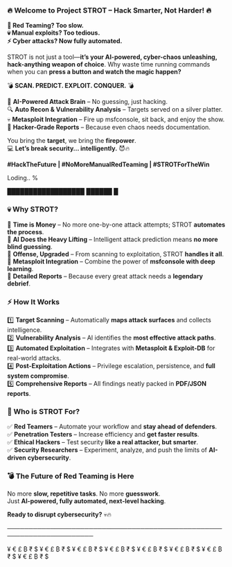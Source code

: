 ### **🔥 Welcome to Project STROT – Hack Smarter, Not Harder! 🔥**  

**👾 Red Teaming? Too slow.**  
**💀 Manual exploits? Too tedious.**  
**⚡ Cyber attacks? Now fully automated.**  

STROT is not just a tool—**it’s your AI-powered, cyber-chaos unleashing, hack-anything weapon of choice**. Why waste time running commands when you can **press a button and watch the magic happen?**  

💣 **SCAN. PREDICT. EXPLOIT. CONQUER.** 💣  

🚀 **AI-Powered Attack Brain** – No guessing, just hacking.  
🔍 **Auto Recon & Vulnerability Analysis** – Targets served on a silver platter.  
💀 **Metasploit Integration** – Fire up msfconsole, sit back, and enjoy the show.  
📜 **Hacker-Grade Reports** – Because even chaos needs documentation.  

You bring the **target**, we bring the **firepower**.  
💻 **Let’s break security… intelligently.** 😈🔥  

**#HackTheFuture | #NoMoreManualRedTeaming | #STROTForTheWin**

Loding..                                                          %
 
  ██████████████████  ██████  █


### **💀 Why STROT?**  
🔹 **Time is Money** – No more one-by-one attack attempts; STROT **automates the process**.  
🔹 **AI Does the Heavy Lifting** – Intelligent attack prediction means **no more blind guessing**.  
🔹 **Offense, Upgraded** – From scanning to exploitation, STROT **handles it all**.  
🔹 **Metasploit Integration** – Combine the power of **msfconsole with deep learning**.  
🔹 **Detailed Reports** – Because every great attack needs a **legendary debrief**.  


### **⚡ How It Works**  
1️⃣ **Target Scanning** – Automatically **maps attack surfaces** and collects intelligence.  
2️⃣ **Vulnerability Analysis** – AI identifies the **most effective attack paths**.  
3️⃣ **Automated Exploitation** – Integrates with **Metasploit & Exploit-DB** for real-world attacks.  
4️⃣ **Post-Exploitation Actions** – Privilege escalation, persistence, and **full system compromise**.  
5️⃣ **Comprehensive Reports** – All findings neatly packed in **PDF/JSON reports**.  


### **🚀 Who is STROT For?**  
✅ **Red Teamers** – Automate your workflow and **stay ahead of defenders**.  
✅ **Penetration Testers** – Increase efficiency and **get faster results**.  
✅ **Ethical Hackers** – Test security **like a real attacker, but smarter**.  
✅ **Security Researchers** – Experiment, analyze, and push the limits of **AI-driven cybersecurity**.  


### **💣 The Future of Red Teaming is Here**  
No more **slow, repetitive tasks**. No more **guesswork**.  
Just **AI-powered, fully automated, next-level hacking**.  

**Ready to disrupt cybersecurity?** 💀🔥  

──────────────────────────────────────────────────────────────────────

¥ € £ ₿ ₹ $ ¥ € £ ₿ ₹ $ ¥ € £ ₿ ₹ $ ¥ € £ ₿ ₹ $ ¥ € £ ₿ ₹ $ ¥ € £ ₿ ₹ $ ¥ € £ ₿ ₹ $ ¥ € £ ₿ ₹ $
